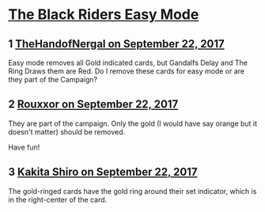 # [The Black Riders Easy Mode](https://community.fantasyflightgames.com/topic/259216-the-black-riders-easy-mode/)

## 1 [TheHandofNergal on September 22, 2017](https://community.fantasyflightgames.com/topic/259216-the-black-riders-easy-mode/?do=findComment&comment=2994571)

Easy mode removes all Gold indicated cards, but Gandalfs Delay and The Ring Draws them are Red. Do I remove these cards for easy mode or are they part of the Campaign? 

## 2 [Rouxxor on September 22, 2017](https://community.fantasyflightgames.com/topic/259216-the-black-riders-easy-mode/?do=findComment&comment=2994579)

They are part of the campaign. Only the gold (I would have say orange but it doesn't matter) should be removed.

Have fun!

## 3 [Kakita Shiro on September 22, 2017](https://community.fantasyflightgames.com/topic/259216-the-black-riders-easy-mode/?do=findComment&comment=2994604)

The gold-ringed cards have the gold ring around their set indicator, which is in the right-center of the card.

